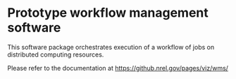 # Prototype workflow management software

This software package orchestrates execution of a workflow of jobs on distributed computing resources.

Please refer to the documentation at https://github.nrel.gov/pages/viz/wms/
